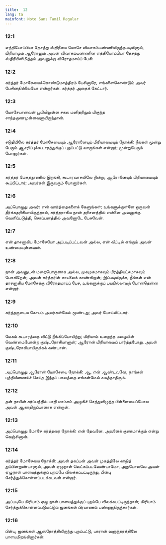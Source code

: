 ```yaml
---
title:  12
lang: ta
mainfont: Noto Sans Tamil Regular
---
```


###  12:1

எத்தியோப்பியா தேசத்து ஸ்திரீயை மோசே விவாகம்பண்ணியிருந்தபடியினால், மிரியாமும் ஆரோனும் அவன் விவாகம்பண்ணின எத்தியோப்பியா தேசத்து ஸ்திரீயினிமித்தம் அவனுக்கு விரோதமாய்ப் பேசி:

###  12:2

கர்த்தர் மோசேயைக்கொண்டுமாத்திரம் பேசினாரே, எங்களைகொண்டும் அவர் பேசினதில்லையோ என்றார்கள். கர்த்தர் அதைக் கேட்டார்.

###  12:3

மோசேயானவன் பூமியிலுள்ள சகல மனிதரிலும் மிகுந்த சாந்தகுணமுள்ளவனாயிருந்தான்.

###  12:4

சடுதியிலே கர்த்தர் மோசேயையும் ஆரோனையும் மிரியாமையும் நோக்கி: நீங்கள் மூன்று பேரும் ஆசரிப்புக்கூடாரத்துக்குப் புறப்பட்டு வாருங்கள் என்றார்; மூன்றுபேரும் போனார்கள்.

###  12:5

கர்த்தர் மேகத்தூணில் இறங்கி, கூடாரவாசலிலே நின்று, ஆரோனையும் மிரியாமையும் கூப்பிட்டார்; அவர்கள் இருவரும் போனார்கள்.

###  12:6

அப்பொழுது அவர்: என் வார்த்தைகளைக் கேளுங்கள்; உங்களுக்குள்ளே ஒருவன் தீர்க்கதரிசியாயிருந்தால், கர்த்தராகிய நான் தரிசனத்தில் என்னை அவனுக்கு வெளிப்படுத்தி, சொப்பனத்தில் அவனோடே பேசுவேன்.

###  12:7

என் தாசனாகிய மோசேயோ அப்படிப்பட்டவன் அல்ல, என் வீட்டில் எங்கும் அவன் உண்மையுள்ளவன்.

###  12:8

நான் அவனுடன் மறைபொருளாக அல்ல, முகமுகமாகவும் பிரத்தியட்சமாகவும் பேசுகிறேன்; அவன் கர்த்தரின் சாயலைக் காண்கிறான்; இப்படியிருக்க, நீங்கள் என் தாசனாகிய மோசேக்கு விரோதமாய்ப் பேச, உங்களுக்குப் பயமில்லாமற் போனதென்ன என்றார்.

###  12:9

கர்த்தருடைய கோபம் அவர்கள்மேல் மூண்டது; அவர் போய்விட்டார்.

###  12:10

மேகம் கூடாரத்தை விட்டு நீங்கிப்போயிற்று; மிரியாம் உறைந்த மழையின் வெண்மைபோன்ற குஷ்டரோகியானாள்; ஆரோன் மிரியாமைப் பார்த்தபோது, அவள் குஷ்டரோகியாயிருக்கக் கண்டான்.

###  12:11

அப்பொழுது ஆரோன் மோசேயை நோக்கி: ஆ, என் ஆண்டவனே, நாங்கள் புத்தியீனமாய்ச் செய்த இந்தப் பாவத்தை எங்கள்மேல் சுமத்தாதிரும்.

###  12:12

தன் தாயின் கர்ப்பத்தில் பாதி மாம்சம் அழுகிச் செத்துவிழுந்த பிள்ளையைப்போல அவள் ஆகாதிருப்பாளாக என்றான்.

###  12:13

அப்பொழுது மோசே கர்த்தரை நோக்கி: என் தேவனே. அவளைக் குணமாக்கும் என்று கெஞ்சினான்.

###  12:14

கர்த்தர் மோசேயை நோக்கி: அவள் தகப்பன் அவள் முகத்திலே காறித் துப்பினதுண்டானால், அவள் ஏழுநாள் வெட்கப்படவேண்டாமோ, அதுபோலவே அவள் ஏழுநாள் பாளயத்துக்குப் புறம்பே விலக்கப்பட்டிருந்து, பின்பு சேர்த்துக்கொள்ளப்படக்கடவள் என்றார்.

###  12:15

அப்படியே மிரியாம் ஏழு நாள் பாளயத்துக்குப் புறம்பே விலக்கபட்டிருந்தாள்; மிரியாம் சேர்த்துக்கொள்ளப்படுமட்டும் ஜனங்கள் பிரயாணம் பண்ணாதிருந்தார்கள்.

###  12:16

பின்பு, ஜனங்கள் ஆஸரோத்திலிருந்து புறப்பட்டு, பாரான் வனாந்தரத்திலே பாளயமிறங்கினார்கள்.

